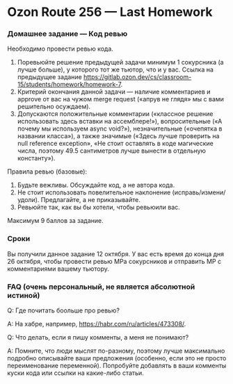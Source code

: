 # Ozon Route 256 — Last Homework

### Домашнее задание — Код ревью
Необходимо провести ревью кода.
1) Поревьюйте решение предыдущей задачи минимум 1 сокурсника (а лучше больше), у которого тот же тьютор, что и у вас. Ссылка на предыдущее задание https://gitlab.ozon.dev/cs/classroom-15/students/homework/homework-7.
2) Критерий окончания данной задачи — наличие комментариев и approve от вас на чужом merge request («апрув не глядя» мы с вами решительно осуждаем).
3) Допускаются положительные комментарии («классное решение использовать здесь вставки на ассемблере!»), вопросительные («А почему мы используем async void?»), незначительные («очепятка в названии класса»), а также значимые («Здесь лучше проверить на null reference exception», «Не стоит оставлять в коде магические числа, поэтому 49.5 сантиметров лучше вынести в отдельную константу»).

Правила ревью (базовые):
1) Будьте вежливы. Обсуждайте код, а не автора кода.
2) Не стоит использовать повелительное наклонение (исправь/измени/удоли). Предлагайте, а не приказывайте.
3) Ревьюйте так, как вы бы хотели, чтобы ревьюили вас.

Максимум 9 баллов за задание.

### Сроки
Вы получили данное задание 12 октября. У вас есть время до конца дня 26 октября, чтобы провести ревью МРа сокурсников и отправить МР с комментариями вашему тьютору.

### FAQ (очень персональный, не является абсолютной истиной)
Q: Где почитать боольше про ревью?

A: На хабре, например, https://habr.com/ru/articles/473308/.

Q: Что делать, если я пишу комменты, а меня не понимают?

A: Помните, что люди мыслят по-разному, поэтому лучше максимально подробно описывайте ваши предложения (особенно, если это не просто переименование переменной). Попробуйте добавлять в ваши комменты куски кода или ссылки на какие-либо статьи.
